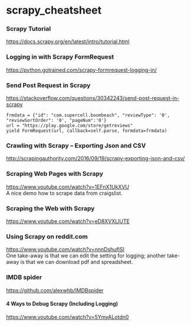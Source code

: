 # scrapy_cheatsheet

### Scrapy Tutorial
https://docs.scrapy.org/en/latest/intro/tutorial.html

### Logging in with Scrapy FormRequest
https://python.gotrained.com/scrapy-formrequest-logging-in/

### Send Post Request in Scrapy
https://stackoverflow.com/questions/30342243/send-post-request-in-scrapy
```
frmdata = {"id": "com.supercell.boombeach", "reviewType": '0', "reviewSortOrder": '0', "pageNum":'0'}
url = "https://play.google.com/store/getreviews"
yield FormRequest(url, callback=self.parse, formdata=frmdata)
```

### Crawling with Scrapy – Exporting Json and CSV
http://scrapingauthority.com/2016/09/19/scrapy-exporting-json-and-csv/

### Scraping Web Pages with Scrapy
https://www.youtube.com/watch?v=1EFnX1UkXVU
<br>A nice demo how to scrape data from craigslist. 

### Scraping the Web with Scrapy
https://www.youtube.com/watch?v=eD8XVXLlUTE

### Using Scrapy on reddit.com
https://www.youtube.com/watch?v=nnnDshuflSI
<br>One take-away is that we can edit the setting for logging; another take-away is that we can download pdf and spreadsheet. 

### IMDB spider 
https://github.com/alexwhb/IMDBspider

#### 4 Ways to Debug Scrapy (Including Logging)
https://www.youtube.com/watch?v=5YmyALotdn0


